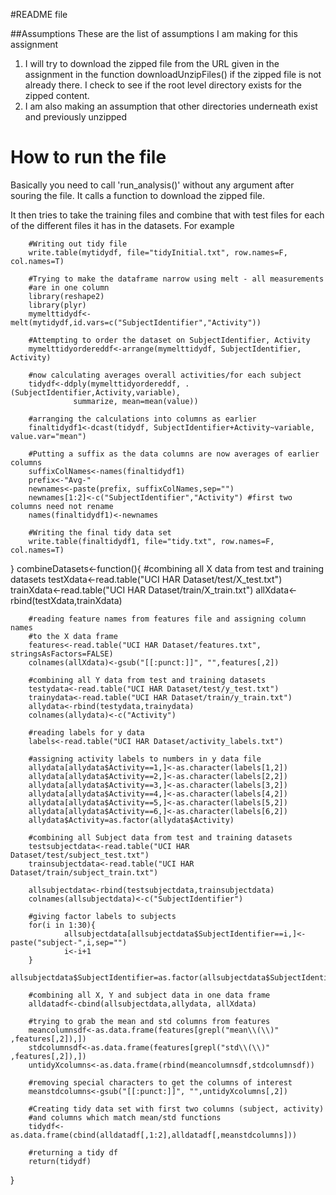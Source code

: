 #README file

##Assumptions
These are the list of assumptions I am making for this assignment
1. I will try to download the zipped file from the URL given
   in the assignment in the function downloadUnzipFiles() if the zipped file is not already there. I check to see if 
   the root level directory exists for the zipped content.
2. I am also making an assumption that other directories underneath exist and previously unzipped

# How to run the file
Basically you need to call 'run_analysis()' without any argument after souring the file.
It calls a function to download the zipped file.

It then tries to take the training files and combine that with test files for each of the different files it has in the datasets. For example


   
        #Writing out tidy file
        write.table(mytidydf, file="tidyInitial.txt", row.names=F, col.names=T)
        
        #Trying to make the dataframe narrow using melt - all measurements
        #are in one column
        library(reshape2)
        library(plyr)
        mymelttidydf<-melt(mytidydf,id.vars=c("SubjectIdentifier","Activity"))
        
        #Attempting to order the dataset on SubjectIdentifier, Activity
        mymelttidyordereddf<-arrange(mymelttidydf, SubjectIdentifier, Activity)
        
        #now calculating averages overall activities/for each subject
        tidydf<-ddply(mymelttidyordereddf, .(SubjectIdentifier,Activity,variable), 
                  summarize, mean=mean(value))
        
        #arranging the calculations into columns as earlier
        finaltidydf1<-dcast(tidydf, SubjectIdentifier+Activity~variable, value.var="mean")
        
        #Putting a suffix as the data columns are now averages of earlier columns 
        suffixColNames<-names(finaltidydf1)
        prefix<-"Avg-"
        newnames<-paste(prefix, suffixColNames,sep="")
        newnames[1:2]<-c("SubjectIdentifier","Activity") #first two columns need not rename
        names(finaltidydf1)<-newnames
        
        #Writing the final tidy data set
        write.table(finaltidydf1, file="tidy.txt", row.names=F, col.names=T)

        
}
combineDatasets<-function(){
        #combining all X data from test and training datasets
        testXdata<-read.table("UCI HAR Dataset/test/X_test.txt")
        trainXdata<-read.table("UCI HAR Dataset/train/X_train.txt")
        allXdata<-rbind(testXdata,trainXdata)
        
        #reading feature names from features file and assigning column names
        #to the X data frame
        features<-read.table("UCI HAR Dataset/features.txt", stringsAsFactors=FALSE)    
        colnames(allXdata)<-gsub("[[:punct:]]", "",features[,2])
        
        #combining all Y data from test and training datasets
        testydata<-read.table("UCI HAR Dataset/test/y_test.txt")
        trainydata<-read.table("UCI HAR Dataset/train/y_train.txt")
        allydata<-rbind(testydata,trainydata)
        colnames(allydata)<-c("Activity")
        
        #reading labels for y data
        labels<-read.table("UCI HAR Dataset/activity_labels.txt")
        
        #assigning activity labels to numbers in y data file
        allydata[allydata$Activity==1,]<-as.character(labels[1,2])
        allydata[allydata$Activity==2,]<-as.character(labels[2,2])
        allydata[allydata$Activity==3,]<-as.character(labels[3,2])
        allydata[allydata$Activity==4,]<-as.character(labels[4,2])
        allydata[allydata$Activity==5,]<-as.character(labels[5,2])
        allydata[allydata$Activity==6,]<-as.character(labels[6,2])
        allydata$Activity=as.factor(allydata$Activity)
        
        #combining all Subject data from test and training datasets
        testsubjectdata<-read.table("UCI HAR Dataset/test/subject_test.txt")
        trainsubjectdata<-read.table("UCI HAR Dataset/train/subject_train.txt")
        
        allsubjectdata<-rbind(testsubjectdata,trainsubjectdata)
        colnames(allsubjectdata)<-c("SubjectIdentifier")
        
        #giving factor labels to subjects
        for(i in 1:30){
                allsubjectdata[allsubjectdata$SubjectIdentifier==i,]<-paste("subject-",i,sep="")
                i<-i+1
        }
        allsubjectdata$SubjectIdentifier=as.factor(allsubjectdata$SubjectIdentifier)
        
        #combining all X, Y and subject data in one data frame
        alldatadf<-cbind(allsubjectdata,allydata, allXdata)
        
        #trying to grab the mean and std columns from features 
        meancolumnsdf<-as.data.frame(features[grepl("mean\\(\\)" ,features[,2]),])
        stdcolumnsdf<-as.data.frame(features[grepl("std\\(\\)" ,features[,2]),])
        untidyXcolumns<-as.data.frame(rbind(meancolumnsdf,stdcolumnsdf))
        
        #removing special characters to get the columns of interest
        meanstdcolumns<-gsub("[[:punct:]]", "",untidyXcolumns[,2])
        
        #Creating tidy data set with first two columns (subject, activity)
        #and columns which match mean/std functions
        tidydf<-as.data.frame(cbind(alldatadf[,1:2],alldatadf[,meanstdcolumns]))
        
        #returning a tidy df
        return(tidydf)
      
}
